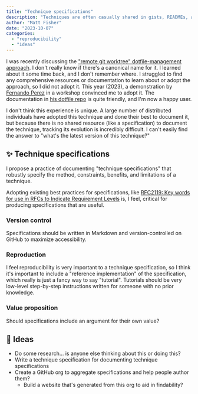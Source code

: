 ```yaml
---
title: "Technique specifications"
description: "Techniques are often casually shared in gists, READMEs, and Stack Overflow posts, but we lack methods to track their evolution."
author: "Matt Fisher"
date: "2023-10-07"
categories:
  - "reproducibility"
  - "ideas"
---
```


I was recently discussing the ["remote git worktree" dotfile-management
approach](https://github.com/mfisher87/dotfiles). I don't really know if there's a
canonical name for it. I learned about it some time back, and I don't remember where. I
struggled to find any comprehensive resources or documentation to learn about or adopt
the approach, so I did not adopt it. This year (2023), a demonstration by [Fernando
Perez](https://github.com/fperez) in a workshop convinced me to adopt it. The
documentation in [his dotfile repo](https://github.com/fperez/dotfiles) is quite
friendly, and I'm now a happy user.

I don't think this experience is unique. A large number of distributed individuals have
adopted this technique and done their best to document it, but because there is no
shared resource (like a specification) to document the technique, tracking its evolution
is incredibly difficult. I can't easily find the answer to "what's the latest version of
this technique?"


## :sparkles: Technique specifications

I propose a practice of documenting "technique specifications" that robustly specify the
method, constraints, benefits, and limitations of a technique.

Adopting existing best practices for specifications, like [RFC2119: Key words for use in
RFCs to Indicate Requirement Levels](https://www.ietf.org/rfc/rfc2119.txt) is, I feel,
critical for producing specifications that are useful.


### Version control

Specifications should be written in Markdown and version-controlled on GitHub to
maximize accessibility.


### Reproduction

I feel reproducibility is very important to a technique specification, so I think it's
important to include a "reference implementation" of the specification, which really is
just a fancy way to say "tutorial". Tutorials should be very low-level step-by-step
instructions written for someone with no prior knowledge.


### Value proposition

Should specifications include an argument for their own value?


## :test_tube: Ideas

* Do some research... is anyone else thinking about this or doing this?
* Write a technique specification for documenting technique specifications
* Create a GitHub org to aggregate specifications and help people author them?
    * Build a website that's generated from this org to aid in findability?
